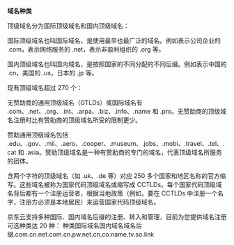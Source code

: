 **域名种类**

顶级域名分为国际顶级域名和国内顶级域名：

国际顶级域名也叫国际域名，是使用最早也最广泛的域名。例如表示公司企业的 .com，表示网络服务的 .net，表示非盈利组织的 .org 等。

国内顶级域名也叫国内域名，是按照国家的不同分配的不同后缀。例如表示中国的 .cn，美国的 .us，日本的 .jp 等。

现有顶级域名超过 270 个：

无赞助商的通用顶级域名（GTLDs）或国际域名有 .com、.net、.org、.int、.arpa、.biz、.info、.name 和 .pro。无赞助商的顶级域名注册时比有赞助商的顶级域名所受的限制更少。

赞助通用顶级域名包括 .edu、.gov、.mil、.aero、.cooper、.museum、.jobs、.mobi、.travel、.tel、.cat 和 .asia。赞助顶级域名是一种有赞助商的专门的域名，代表顶级域名所服务的团体。

含两个字符的顶级域名（如 .uk、.de 等）对应 250 多个国家和地区名称的官方缩写。这些域名被称为国家代码顶级域名或缩写成 CCTLDs。每个国家代码顶级域名背后都有一个注册运营者，根据当地政策（例如，要在 CCTLDs 中注册一个名字，注册方必须是本地居民）来运营国家代码顶级域名。

京东云支持多种国际、国内域名后缀的注册、转入和管理，目前为您提供域名注册可选种类达 20 种：
种类国际域名国内域名域名后缀.com.cn.net.com.cn.pw.net.cn.co.name.tv.so.link